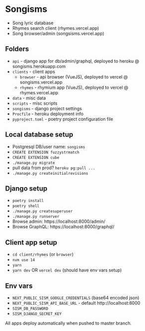 # Songisms

* Song lyric database
* Rhymes search client (rhymes.vercel.app)
* Song browser/admin (songsisms.vercel.app)

## Folders
* `api` - django app for db/admin/graphql, deployed to heroku @ songisms.herokuapp.com
* `clients` - client apps
  * `browser` - api browser (VueJS), deployed to vercel @ songisms.vercel.app
  * `rhymes` - rhymium app (VueJS), deployed to vercel @ rhymes.vercel.app
* `data` - misc data
* `scripts` - misc scripts
* `songisms` - django project settings
* `Procfile` - heroku deployment info
* `pyproject.toml` - poetry project configuration file

## Local database setup
* Postgresql DB/user name: `songisms`
* `CREATE EXTENSION fuzzystrmatch`
* `CREATE EXTENSION cube`
* `./manage.py migrate`
* pull data from prod? `heroku pg:pull ...`
* `./manage.py createinitialrevisions`

## Django setup
* `poetry install`
* `poetry shell`
* `./manage.py createsuperuser`
* `./manage.py runserver`
* Browse admin: https://localhost:8000/admin/
* Browse GraphQL: https://localhost:8000/graphql/

## Client app setup
* `cd client/rhymes` (or `browser`)
* `nvm use 14`
* `yarn`
* `yarn dev` OR `vercel dev` (should have env vars setup)

## Env vars
* `NEXT_PUBLIC_SISM_GOOGLE_CREDENTIALS` (base64 encoded json)
* `NEXT_PUBLIC_SISM_API_BASE_URL` - default http://localhost:8000
* `SISM_DB_PASSWORD`
* `SISM_DJANGO_SECRET_KEY`

All apps deploy automatically when pushed to master branch.

